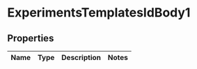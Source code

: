 # ExperimentsTemplatesIdBody1

## Properties
Name | Type | Description | Notes
------------ | ------------- | ------------- | -------------
